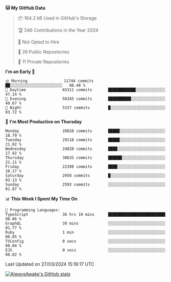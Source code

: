 <!--START_SECTION:waka-->
**🐱 My GitHub Data** 

> 📦 164.2 kB Used in GitHub's Storage 
 > 
> 🏆 546 Contributions in the Year 2024
 > 
> 🚫 Not Opted to Hire
 > 
> 📜 26 Public Repositories 
 > 
> 🔑 11 Private Repositories 
 > 
**I'm an Early 🐤** 

```text
🌞 Morning                11744 commits       ██░░░░░░░░░░░░░░░░░░░░░░░   08.48 % 
🌆 Daytime                65311 commits       ████████████░░░░░░░░░░░░░   47.14 % 
🌃 Evening                56345 commits       ██████████░░░░░░░░░░░░░░░   40.67 % 
🌙 Night                  5157 commits        █░░░░░░░░░░░░░░░░░░░░░░░░   03.72 % 
```
📅 **I'm Most Productive on Thursday** 

```text
Monday                   26028 commits       █████░░░░░░░░░░░░░░░░░░░░   18.79 % 
Tuesday                  29118 commits       █████░░░░░░░░░░░░░░░░░░░░   21.02 % 
Wednesday                24828 commits       ████░░░░░░░░░░░░░░░░░░░░░   17.92 % 
Thursday                 30635 commits       ██████░░░░░░░░░░░░░░░░░░░   22.11 % 
Friday                   22398 commits       ████░░░░░░░░░░░░░░░░░░░░░   16.17 % 
Saturday                 2958 commits        █░░░░░░░░░░░░░░░░░░░░░░░░   02.13 % 
Sunday                   2592 commits        ░░░░░░░░░░░░░░░░░░░░░░░░░   01.87 % 
```


📊 **This Week I Spent My Time On** 

```text
💬 Programming Languages: 
TypeScript               36 hrs 19 mins      █████████████████████████   98.06 % 
GraphQL                  39 mins             ░░░░░░░░░░░░░░░░░░░░░░░░░   01.77 % 
Ruby                     1 min               ░░░░░░░░░░░░░░░░░░░░░░░░░   00.05 % 
TSConfig                 0 secs              ░░░░░░░░░░░░░░░░░░░░░░░░░   00.04 % 
EJS                      0 secs              ░░░░░░░░░░░░░░░░░░░░░░░░░   00.02 % 
```


 Last Updated on 27/03/2024 15:16:17 UTC
<!--END_SECTION:waka-->

[![AlwaysAwake's GitHub stats](https://github-readme-stats.vercel.app/api?username=AlwaysAwake&show_icons=true&theme=github_dark&count_private=true)](https://github.com/AlwaysAwake/AlwaysAwake)
